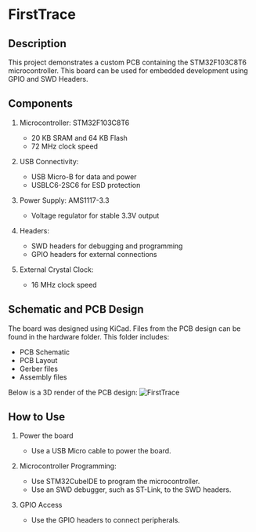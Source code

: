 # FirstTrace

## Description

This project demonstrates a custom PCB containing the STM32F103C8T6 microcontroller. This board can be used for embedded development using GPIO and SWD Headers.

## Components

1. Microcontroller: STM32F103C8T6
   - 20 KB SRAM and 64 KB Flash
   - 72 MHz clock speed 
   
2. USB Connectivity:
   - USB Micro-B for data and power 
   - USBLC6-2SC6 for ESD protection

3. Power Supply: AMS1117-3.3 
   - Voltage regulator for stable 3.3V output
  
4. Headers:
   - SWD headers for debugging and programming
   - GPIO headers for external connections
 
5. External Crystal Clock:
   - 16 MHz clock speed

## Schematic and PCB Design

The board was designed using KiCad. Files from the PCB design can be found in the hardware folder. This folder includes:

- PCB Schematic 
- PCB Layout
- Gerber files
- Assembly files

Below is a 3D render of the PCB design:
![FirstTrace](https://github.com/user-attachments/assets/1fbc58a0-9ead-4839-933a-b3041b3b3190)


## How to Use

1. Power the board
   - Use a USB Micro cable to power the board.
   
2. Microcontroller Programming:
   - Use STM32CubeIDE to program the microcontroller.
   - Use an SWD debugger, such as ST-Link, to the SWD headers.

3. GPIO Access
   - Use the GPIO headers to connect peripherals.
  
